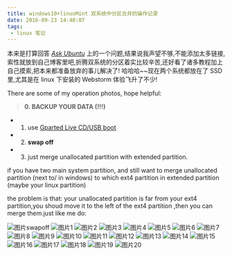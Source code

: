 ```yaml
---
title: windows10+linuxMint 双系统中分区合并的操作记录
date: 2016-09-23 14:48:07
tags:
 - linux 笔记
---
```



本来是打算回答 [*Ask Ubuntu*](http://askubuntu.com/questions/269045/how-to-merge-an-unallocated-partition-with-an-extended-partition/828542#828542) 上的一个问题,结果说我声望不够,不能添加太多链接,索性就放到自己博客里吧,折腾双系统的分区着实比较辛苦,还好看了诸多教程加上自己摸索,把本来都准备放弃的事儿解决了!
哈哈哈~~现在两个系统都放在了 SSD 里,尤其是在 linux 下安装的 Webstorm 体验飞升了不少!

There are some of my operation photos, hope helpful:

>    **0. BACKUP YOUR DATA  (!!!)**

*   1. use [Gparted Live CD/USB boot](http://gparted.sourceforge.net/livecd.php)

*   2. **swap off**

*   3. just merge unallocated partition with extended partition.


if you have two main system partition, and still  want to merge unallocated partition (next to/ in windows) to which ext4 partition in extended partition (maybe your linux partition)

the problem is that:
your unallocated partition is far from your ext4 partition,you shoud move it to the left of the ext4 partition ,then you can merge them.just like me do:


![图片swapoff](/img/GpartedRecords/swapoff.png)
![图片1](/img/GpartedRecords/1.png)
![图片2](/img/GpartedRecords/2.png)
![图片3](/img/GpartedRecords/3.png)
![图片4](/img/GpartedRecords/4.png)
![图片5](/img/GpartedRecords/5.png)
![图片6](/img/GpartedRecords/6.png)
![图片7](/img/GpartedRecords/7.png)
![图片8](/img/GpartedRecords/8.png)
![图片9](/img/GpartedRecords/9.png)
![图片10](/img/GpartedRecords/10.png)
![图片11](/img/GpartedRecords/11.png)
![图片12](/img/GpartedRecords/12.png)
![图片13](/img/GpartedRecords/13.png)
![图片14](/img/GpartedRecords/14.png)
![图片15](/img/GpartedRecords/15.png)
![图片16](/img/GpartedRecords/16.png)
![图片17](/img/GpartedRecords/17.png)
![图片18](/img/GpartedRecords/18.png)
![图片19](/img/GpartedRecords/19.png)
![图片20](/img/GpartedRecords/20.png)
